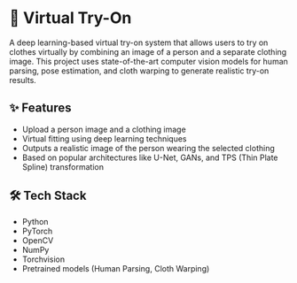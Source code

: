 # 👗 Virtual Try-On

A deep learning-based virtual try-on system that allows users to try on clothes virtually by combining an image of a person and a separate clothing image. This project uses state-of-the-art computer vision models for human parsing, pose estimation, and cloth warping to generate realistic try-on results.

## ✨ Features

- Upload a person image and a clothing image
- Virtual fitting using deep learning techniques
- Outputs a realistic image of the person wearing the selected clothing
- Based on popular architectures like U-Net, GANs, and TPS (Thin Plate Spline) transformation

## 🛠️ Tech Stack

- Python
- PyTorch
- OpenCV
- NumPy
- Torchvision
- Pretrained models (Human Parsing, Cloth Warping)
